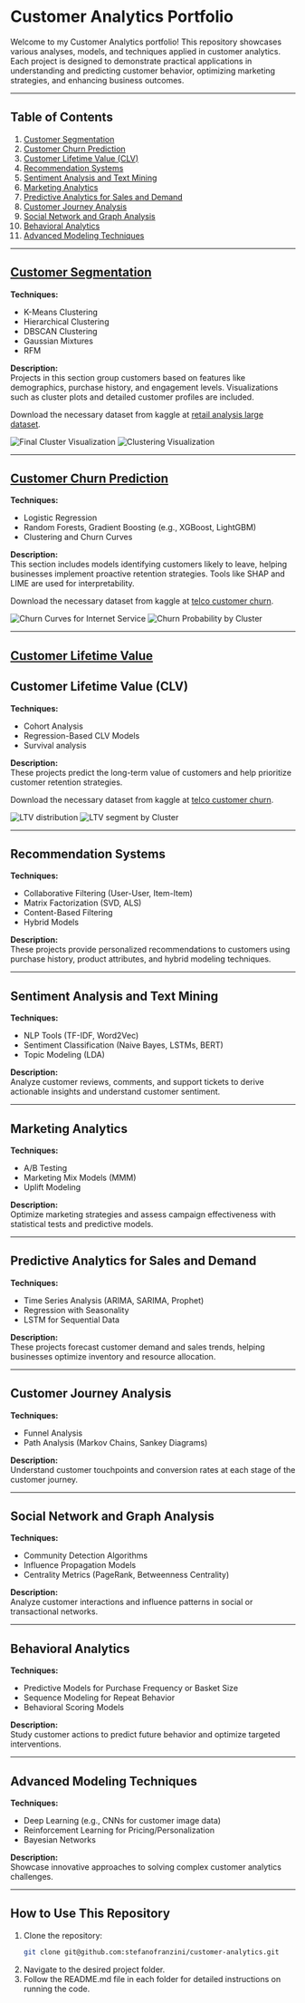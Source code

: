 # Customer Analytics Portfolio

Welcome to my Customer Analytics portfolio! This repository showcases various analyses, models, and techniques applied in customer analytics. Each project is designed to demonstrate practical applications in understanding and predicting customer behavior, optimizing marketing strategies, and enhancing business outcomes.

---

## Table of Contents

1. [Customer Segmentation](#customer-segmentation)
2. [Customer Churn Prediction](#customer-churn-prediction)
3. [Customer Lifetime Value (CLV)](#customer-lifetime-value-clv)
4. [Recommendation Systems](#recommendation-systems)
5. [Sentiment Analysis and Text Mining](#sentiment-analysis-and-text-mining)
6. [Marketing Analytics](#marketing-analytics)
7. [Predictive Analytics for Sales and Demand](#predictive-analytics-for-sales-and-demand)
8. [Customer Journey Analysis](#customer-journey-analysis)
9. [Social Network and Graph Analysis](#social-network-and-graph-analysis)
10. [Behavioral Analytics](#behavioral-analytics)
11. [Advanced Modeling Techniques](#advanced-modeling-techniques)

---

## [Customer Segmentation](01-customer-segmentation/)

**Techniques:**  
- K-Means Clustering  
- Hierarchical Clustering
- DBSCAN Clustering
- Gaussian Mixtures
- RFM

**Description:**  
Projects in this section group customers based on features like demographics, purchase history, and engagement levels. Visualizations such as cluster plots and detailed customer profiles are included.

Download the necessary dataset from kaggle at [retail analysis large dataset](https://www.kaggle.com/datasets/sahilprajapati143/retail-analysis-large-dataset).

![Final Cluster Visualization](01-customer-segmentation/artifacts/imgs/clustering.png)
![Clustering Visualization](01-customer-segmentation/artifacts/imgs/RFM_segments.png)

---

## [Customer Churn Prediction](02-customer-churn-prediction)

**Techniques:**  
- Logistic Regression
- Random Forests, Gradient Boosting (e.g., XGBoost, LightGBM)  
- Clustering and Churn Curves

**Description:**  
This section includes models identifying customers likely to leave, helping businesses implement proactive retention strategies. Tools like SHAP and LIME are used for interpretability.

Download the necessary dataset from kaggle at [telco customer churn](https://www.kaggle.com/datasets/blastchar/telco-customer-churn).

![Churn Curves for Internet Service](02-customer-churn-prediction/artifacts/imgs/churn_curve_internet.png)
![Churn Probability by Cluster](02-customer-churn-prediction/artifacts/imgs/cluster_churn_probabilities.png)

---
## [Customer Lifetime Value](03-customer-lifetime-value-clv)

## Customer Lifetime Value (CLV)

**Techniques:**  
- Cohort Analysis  
- Regression-Based CLV Models  
- Survival analysis

**Description:**  
These projects predict the long-term value of customers and help prioritize customer retention strategies.

Download the necessary dataset from kaggle at [telco customer churn](https://www.kaggle.com/datasets/blastchar/telco-customer-churn).

![LTV distribution](03-customer-lifetime-value-clv/artifacts/imgs/predicted_LTV.png)
![LTV segment by Cluster](03-customer-lifetime-value-clv/artifacts/imgs/LTV_clusters_recap.png)


---

## Recommendation Systems

**Techniques:**  
- Collaborative Filtering (User-User, Item-Item)  
- Matrix Factorization (SVD, ALS)  
- Content-Based Filtering  
- Hybrid Models  

**Description:**  
These projects provide personalized recommendations to customers using purchase history, product attributes, and hybrid modeling techniques.

---

## Sentiment Analysis and Text Mining

**Techniques:**  
- NLP Tools (TF-IDF, Word2Vec)  
- Sentiment Classification (Naive Bayes, LSTMs, BERT)  
- Topic Modeling (LDA)  

**Description:**  
Analyze customer reviews, comments, and support tickets to derive actionable insights and understand customer sentiment.

---

## Marketing Analytics

**Techniques:**  
- A/B Testing  
- Marketing Mix Models (MMM)  
- Uplift Modeling  

**Description:**  
Optimize marketing strategies and assess campaign effectiveness with statistical tests and predictive models.

---

## Predictive Analytics for Sales and Demand

**Techniques:**  
- Time Series Analysis (ARIMA, SARIMA, Prophet)  
- Regression with Seasonality  
- LSTM for Sequential Data  

**Description:**  
These projects forecast customer demand and sales trends, helping businesses optimize inventory and resource allocation.

---

## Customer Journey Analysis

**Techniques:**  
- Funnel Analysis  
- Path Analysis (Markov Chains, Sankey Diagrams)  

**Description:**  
Understand customer touchpoints and conversion rates at each stage of the customer journey.

---

## Social Network and Graph Analysis

**Techniques:**  
- Community Detection Algorithms  
- Influence Propagation Models  
- Centrality Metrics (PageRank, Betweenness Centrality)  

**Description:**  
Analyze customer interactions and influence patterns in social or transactional networks.

---

## Behavioral Analytics

**Techniques:**  
- Predictive Models for Purchase Frequency or Basket Size  
- Sequence Modeling for Repeat Behavior  
- Behavioral Scoring Models  

**Description:**  
Study customer actions to predict future behavior and optimize targeted interventions.

---

## Advanced Modeling Techniques

**Techniques:**  
- Deep Learning (e.g., CNNs for customer image data)  
- Reinforcement Learning for Pricing/Personalization  
- Bayesian Networks  

**Description:**  
Showcase innovative approaches to solving complex customer analytics challenges.

---

## How to Use This Repository

1. Clone the repository:
   ```bash
   git clone git@github.com:stefanofranzini/customer-analytics.git
   ```
2. Navigate to the desired project folder.
3. Follow the README.md file in each folder for detailed instructions on running the code.
